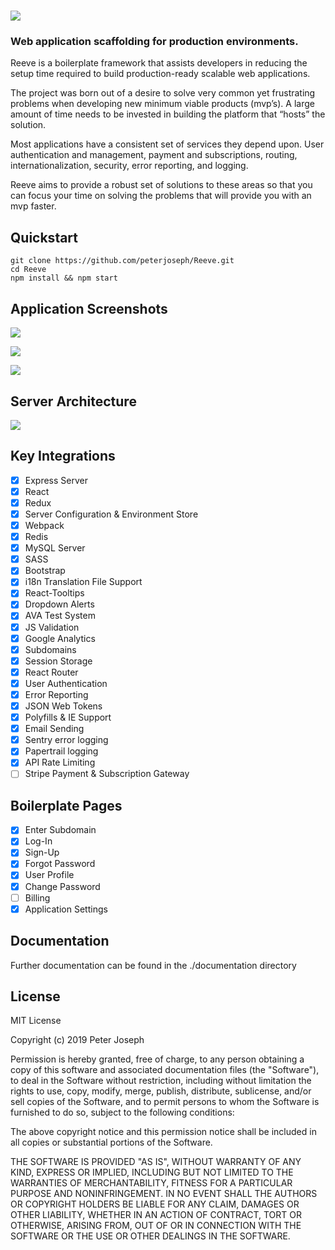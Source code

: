 # ![](https://i.imgur.com/KnxoW1c.png)

### Web application scaffolding for production environments.

Reeve is a boilerplate framework that assists developers in reducing the setup time required to build production-ready scalable web applications.

The project was born out of a desire to solve very common yet frustrating problems when developing new minimum viable products (mvp’s). A large amount of time needs to be invested in building the platform that “hosts” the solution.

Most applications have a consistent set of services they depend upon. User authentication and management, payment and subscriptions, routing, internationalization, security, error reporting, and logging.

Reeve aims to provide a robust set of solutions to these areas so that you can focus your time on solving the problems that will provide you with an mvp faster.

## Quickstart

```
git clone https://github.com/peterjoseph/Reeve.git
cd Reeve
npm install && npm start
```

## Application Screenshots

![](https://i.imgur.com/c6cYmSl.png)

![](https://i.imgur.com/naX75BZ.png)

![](https://i.imgur.com/BtDKKmH.png)

## Server Architecture

![](https://i.imgur.com/662XXKg.png)

## Key Integrations

-   [x] Express Server
-   [x] React
-   [x] Redux
-   [x] Server Configuration & Environment Store
-   [x] Webpack
-   [x] Redis
-   [x] MySQL Server
-   [x] SASS
-   [x] Bootstrap
-   [x] i18n Translation File Support
-   [x] React-Tooltips
-   [x] Dropdown Alerts
-   [x] AVA Test System
-   [x] JS Validation
-   [x] Google Analytics
-   [x] Subdomains
-   [x] Session Storage
-   [x] React Router
-   [x] User Authentication
-   [x] Error Reporting
-   [x] JSON Web Tokens
-   [x] Polyfills & IE Support
-   [x] Email Sending
-   [x] Sentry error logging
-   [x] Papertrail logging
-   [x] API Rate Limiting
-   [ ] Stripe Payment & Subscription Gateway

## Boilerplate Pages

-   [x] Enter Subdomain
-   [x] Log-In
-   [x] Sign-Up
-   [x] Forgot Password
-   [x] User Profile
-   [x] Change Password
-   [ ] Billing
-   [x] Application Settings

## Documentation

Further documentation can be found in the ./documentation directory

## License

MIT License

Copyright (c) 2019 Peter Joseph

Permission is hereby granted, free of charge, to any person obtaining a copy
of this software and associated documentation files (the "Software"), to deal
in the Software without restriction, including without limitation the rights
to use, copy, modify, merge, publish, distribute, sublicense, and/or sell
copies of the Software, and to permit persons to whom the Software is
furnished to do so, subject to the following conditions:

The above copyright notice and this permission notice shall be included in all
copies or substantial portions of the Software.

THE SOFTWARE IS PROVIDED "AS IS", WITHOUT WARRANTY OF ANY KIND, EXPRESS OR
IMPLIED, INCLUDING BUT NOT LIMITED TO THE WARRANTIES OF MERCHANTABILITY,
FITNESS FOR A PARTICULAR PURPOSE AND NONINFRINGEMENT. IN NO EVENT SHALL THE
AUTHORS OR COPYRIGHT HOLDERS BE LIABLE FOR ANY CLAIM, DAMAGES OR OTHER
LIABILITY, WHETHER IN AN ACTION OF CONTRACT, TORT OR OTHERWISE, ARISING FROM,
OUT OF OR IN CONNECTION WITH THE SOFTWARE OR THE USE OR OTHER DEALINGS IN THE
SOFTWARE.
